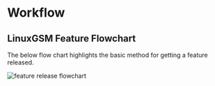 # Workflow

## LinuxGSM Feature Flowchart

The below flow chart highlights the basic method for getting a feature released.

![feature release flowchart](../.gitbook/assets/e241csr.jpg)
